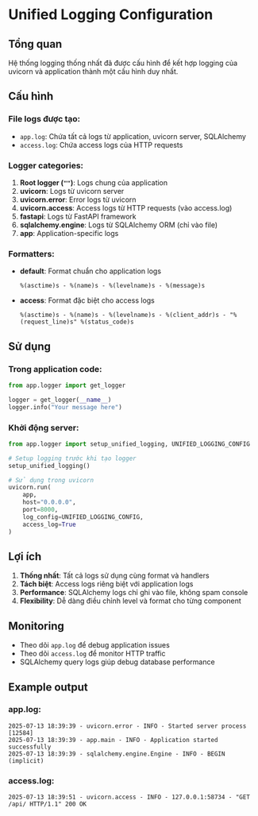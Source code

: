 # Unified Logging Configuration

## Tổng quan

Hệ thống logging thống nhất đã được cấu hình để kết hợp logging của uvicorn và application thành một cấu hình duy nhất.

## Cấu hình

### File logs được tạo:
- `app.log`: Chứa tất cả logs từ application, uvicorn server, SQLAlchemy
- `access.log`: Chứa access logs của HTTP requests

### Logger categories:

1. **Root logger (`""`)**: Logs chung của application
2. **uvicorn**: Logs từ uvicorn server 
3. **uvicorn.error**: Error logs từ uvicorn
4. **uvicorn.access**: Access logs từ HTTP requests (vào access.log)
5. **fastapi**: Logs từ FastAPI framework
6. **sqlalchemy.engine**: Logs từ SQLAlchemy ORM (chỉ vào file)
7. **app**: Application-specific logs

### Formatters:

- **default**: Format chuẩn cho application logs
  ```
  %(asctime)s - %(name)s - %(levelname)s - %(message)s
  ```

- **access**: Format đặc biệt cho access logs
  ```
  %(asctime)s - %(name)s - %(levelname)s - %(client_addr)s - "%(request_line)s" %(status_code)s
  ```

## Sử dụng

### Trong application code:
```python
from app.logger import get_logger

logger = get_logger(__name__)
logger.info("Your message here")
```

### Khởi động server:
```python
from app.logger import setup_unified_logging, UNIFIED_LOGGING_CONFIG

# Setup logging trước khi tạo logger
setup_unified_logging()

# Sử dụng trong uvicorn
uvicorn.run(
    app, 
    host="0.0.0.0", 
    port=8000,
    log_config=UNIFIED_LOGGING_CONFIG,
    access_log=True
)
```

## Lợi ích

1. **Thống nhất**: Tất cả logs sử dụng cùng format và handlers
2. **Tách biệt**: Access logs riêng biệt với application logs
3. **Performance**: SQLAlchemy logs chỉ ghi vào file, không spam console
4. **Flexibility**: Dễ dàng điều chỉnh level và format cho từng component

## Monitoring

- Theo dõi `app.log` để debug application issues
- Theo dõi `access.log` để monitor HTTP traffic
- SQLAlchemy query logs giúp debug database performance

## Example output

### app.log:
```
2025-07-13 18:39:39 - uvicorn.error - INFO - Started server process [12584]
2025-07-13 18:39:39 - app.main - INFO - Application started successfully
2025-07-13 18:39:39 - sqlalchemy.engine.Engine - INFO - BEGIN (implicit)
```

### access.log:
```
2025-07-13 18:39:51 - uvicorn.access - INFO - 127.0.0.1:58734 - "GET /api/ HTTP/1.1" 200 OK
```
